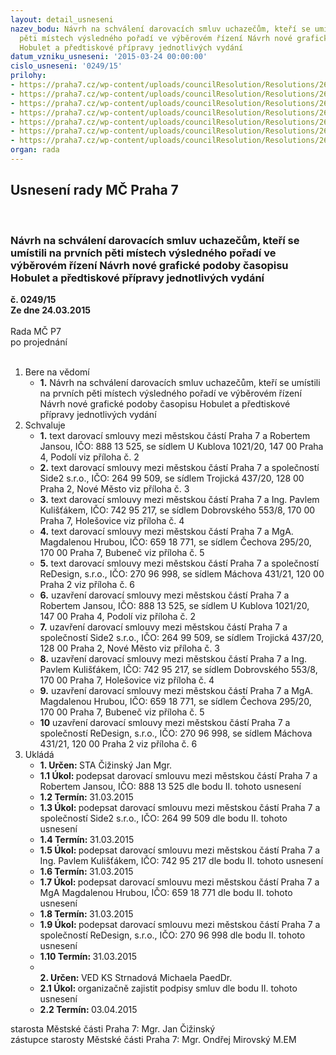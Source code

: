 ```yaml
---
layout: detail_usneseni
nazev_bodu: Návrh na schválení darovacích smluv uchazečům, kteří se umístili na prvních
  pěti místech výsledného pořadí ve výběrovém řízení Návrh nové grafické podoby časopisu
  Hobulet a předtiskové přípravy jednotlivých vydání
datum_vzniku_usneseni: '2015-03-24 00:00:00'
cislo_usneseni: '0249/15'
prilohy:
- https://praha7.cz/wp-content/uploads/councilResolution/Resolutions/26599/15-15-m7d_bonifikace_hobulet.doc
- https://praha7.cz/wp-content/uploads/councilResolution/Resolutions/26599/15-15-s1__hobulet_jansa.doc
- https://praha7.cz/wp-content/uploads/councilResolution/Resolutions/26599/15-15-s2_hobuletu_side2_sro.doc
- https://praha7.cz/wp-content/uploads/councilResolution/Resolutions/26599/15-15-s3_hobuletu_kulistak.doc
- https://praha7.cz/wp-content/uploads/councilResolution/Resolutions/26599/15-15-s4_hobuletu_hruba.doc
- https://praha7.cz/wp-content/uploads/councilResolution/Resolutions/26599/15-15-s5_hobuletu_redesign_sro.doc
- https://praha7.cz/wp-content/uploads/councilResolution/Resolutions/26599/15-15-usneseni_rmc_p7__0167_15_r_24_02_2015.doc
organ: rada
---
```

<div id="ucUsn_pList" class="usn">
	<span><h2>Usnesení rady MČ Praha 7 </h2>
<br></span><div class="standBody">
<span><h3>Návrh na schválení darovacích smluv uchazečům, kteří se umístili na prvních pěti místech výsledného pořadí ve výběrovém řízení Návrh nové grafické podoby časopisu Hobulet a předtiskové přípravy jednotlivých vydání</h3></span><div class="center">
		<strong>č. 0249/15</strong><br>
	</div>
<div class="center">
		<strong>Ze dne 24.03.2015</strong><br><br>
	</div>Rada MČ P7<br> po projednání<br><br><ol>
<li>Bere na vědomí<ul><li>
<strong>1.</strong> Návrh na schválení darovacích smluv uchazečům, kteří se umístili na prvních pěti místech výsledného pořadí ve výběrovém řízení Návrh nové grafické podoby časopisu Hobulet a předtiskové přípravy jednotlivých vydání</li></ul>
</li>
<li>Schvaluje<ul>
<li>
<strong>1.</strong> text darovací smlouvy mezi městskou částí Praha 7 a Robertem Jansou, IČO: 888 13 525, se sídlem U Kublova 1021/20, 147 00 Praha 4, Podolí viz příloha č. 2</li>
<li>
<strong>2.</strong> text darovací smlouvy mezi městskou částí Praha 7 a společností Side2 s.r.o., IČO: 264 99 509, se sídlem Trojická 437/20, 128 00 Praha 2, Nové Město viz příloha č. 3</li>
<li>
<strong>3.</strong> text darovací smlouvy mezi městskou částí Praha 7 a Ing. Pavlem Kulišťákem, IČO: 742 95 217, se sídlem Dobrovského 553/8, 170 00 Praha 7, Holešovice viz příloha č. 4</li>
<li>
<strong>4.</strong> text darovací smlouvy mezi městskou částí Praha 7 a MgA. Magdalenou Hrubou, IČO: 659 18 771, se sídlem Čechova 295/20, 170 00 Praha 7, Bubeneč viz příloha č. 5</li>
<li>
<strong>5.</strong> text darovací smlouvy mezi městskou částí Praha 7 a společností ReDesign, s.r.o., IČO: 270 96 998, se sídlem Máchova 431/21, 120 00 Praha 2 viz příloha č. 6</li>
<li>
<strong>6.</strong> uzavření darovací smlouvy mezi městskou částí Praha 7 a Robertem Jansou, IČO: 888 13 525, se sídlem U Kublova 1021/20, 147 00 Praha 4, Podolí viz příloha č. 2</li>
<li>
<strong>7.</strong> uzavření darovací smlouvy mezi městskou částí Praha 7  a společností Side2 s.r.o., IČO: 264 99 509, se sídlem Trojická 437/20, 128 00 Praha 2, Nové Město viz příloha č. 3</li>
<li>
<strong>8.</strong> uzavření darovací smlouvy mezi městskou částí Praha 7 a Ing. Pavlem Kulišťákem, IČO: 742 95 217, se sídlem Dobrovského 553/8, 170 00 Praha 7, Holešovice viz příloha č. 4</li>
<li>
<strong>9.</strong> uzavření darovací smlouvy mezi městskou částí Praha 7 a MgA. Magdalenou Hrubou, IČO: 659 18 771, se sídlem Čechova 295/20, 170 00 Praha 7, Bubeneč viz příloha č. 5</li>
<li>
<strong>10</strong> uzavření darovací smlouvy mezi městskou částí Praha 7 a společností ReDesign, s.r.o., IČO: 270 96 998, se sídlem Máchova 431/21, 120 00 Praha 2  viz příloha č. 6</li>
</ul>
</li>
<li>Ukládá<ul>
<li>
<strong>1. Určen: </strong>STA Čižinský Jan Mgr.</li>
<li>
<strong>1.1 Úkol: </strong>podepsat darovací smlouvu mezi městskou částí Praha 7 a Robertem Jansou, IČO: 888 13 525 dle bodu II. tohoto usnesení</li>
<li>
<strong>1.2 Termín: </strong>31.03.2015</li>
<li>
<strong>1.3 Úkol: </strong>podepsat darovací smlouvu mezi městskou částí Praha 7 a společností Side2 s.r.o., IČO: 264 99 509 dle bodu II. tohoto usnesení</li>
<li>
<strong>1.4 Termín: </strong>31.03.2015</li>
<li>
<strong>1.5 Úkol: </strong>podepsat darovací smlouvu mezi městskou částí Praha 7 a Ing. Pavlem Kulišťákem, IČO: 742 95 217 dle bodu II. tohoto usnesení</li>
<li>
<strong>1.6 Termín: </strong>31.03.2015</li>
<li>
<strong>1.7 Úkol: </strong>podepsat darovací smlouvu mezi městskou částí Praha 7 a MgA Magdalenou Hrubou, IČO: 659 18 771 dle bodu II. tohoto usnesení</li>
<li>
<strong>1.8 Termín: </strong>31.03.2015</li>
<li>
<strong>1.9 Úkol: </strong>podepsat darovací smlouvu mezi městskou částí Praha 7 a společností ReDesign, s.r.o., IČO: 270 96 998 dle bodu II. tohoto usnesení</li>
<li>
<strong>1.10 Termín: </strong>31.03.2015</li>
<li>
<strong><br>2. Určen: </strong>VED KS Strnadová Michaela PaedDr.</li>
<li>
<strong>2.1 Úkol: </strong>organizačně zajistit podpisy smluv dle bodu II. tohoto usnesení</li>
<li>
<strong>2.2 Termín: </strong>03.04.2015</li>
</ul>
</li>
</ol>starosta Městské části Praha 7: Mgr. Jan Čižinský<br>zástupce starosty Městské části Praha 7: Mgr. Ondřej Mirovský M.EM 
</div>
</div>